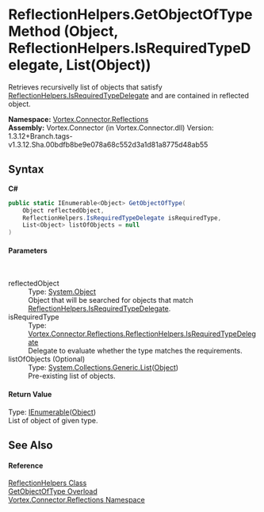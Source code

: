 # ReflectionHelpers.GetObjectOfType Method (Object, ReflectionHelpers.IsRequiredTypeDelegate, List(Object))
 

Retrieves recursivelly list of objects that satisfy <a href="T_Vortex_Connector_Reflections_ReflectionHelpers_IsRequiredTypeDelegate.md">ReflectionHelpers.IsRequiredTypeDelegate</a> and are contained in reflected object.

**Namespace:**&nbsp;<a href="N_Vortex_Connector_Reflections.md">Vortex.Connector.Reflections</a><br />**Assembly:**&nbsp;Vortex.Connector (in Vortex.Connector.dll) Version: 1.3.12+Branch.tags-v1.3.12.Sha.00bdfb8be9e078a68c552d3a1d81a8775d48ab55

## Syntax

**C#**<br />
``` C#
public static IEnumerable<Object> GetObjectOfType(
	Object reflectedObject,
	ReflectionHelpers.IsRequiredTypeDelegate isRequiredType,
	List<Object> listOfObjects = null
)
```


#### Parameters
&nbsp;<dl><dt>reflectedObject</dt><dd>Type: <a href="https://docs.microsoft.com/dotnet/api/system.object" target="_blank">System.Object</a><br />Object that will be searched for objects that match <a href="T_Vortex_Connector_Reflections_ReflectionHelpers_IsRequiredTypeDelegate.md">ReflectionHelpers.IsRequiredTypeDelegate</a>.</dd><dt>isRequiredType</dt><dd>Type: <a href="T_Vortex_Connector_Reflections_ReflectionHelpers_IsRequiredTypeDelegate.md">Vortex.Connector.Reflections.ReflectionHelpers.IsRequiredTypeDelegate</a><br />Delegate to evaluate whether the type matches the requirements.</dd><dt>listOfObjects (Optional)</dt><dd>Type: <a href="https://docs.microsoft.com/dotnet/api/system.collections.generic.list-1" target="_blank">System.Collections.Generic.List</a>(<a href="https://docs.microsoft.com/dotnet/api/system.object" target="_blank">Object</a>)<br />Pre-existing list of objects.</dd></dl>

#### Return Value
Type: <a href="https://docs.microsoft.com/dotnet/api/system.collections.generic.ienumerable-1" target="_blank">IEnumerable</a>(<a href="https://docs.microsoft.com/dotnet/api/system.object" target="_blank">Object</a>)<br />List of object of given type.

## See Also


#### Reference
<a href="T_Vortex_Connector_Reflections_ReflectionHelpers.md">ReflectionHelpers Class</a><br /><a href="Overload_Vortex_Connector_Reflections_ReflectionHelpers_GetObjectOfType.md">GetObjectOfType Overload</a><br /><a href="N_Vortex_Connector_Reflections.md">Vortex.Connector.Reflections Namespace</a><br />